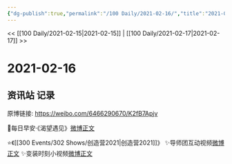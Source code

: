```yaml
---
{"dg-publish":true,"permalink":"/100 Daily/2021-02-16/","title":"2021-02-16","created":"2023-04-09T14:20:33.995+08:00","updated":"2023-04-09T14:20:46.806+08:00"}
---
```



<< [[100 Daily/2021-02-15\|2021-02-15]] | [[100 Daily/2021-02-17\|2021-02-17]] >>

# 2021-02-16

## 资讯站 记录

原博链接: https://weibo.com/6466290670/K2fB7Apjv

🌄每日早安·《渴望遇见》[微博正文](https://weibo.com/detail/4605146288623806)

⭐《[[300 Events/302 Shows/创造营2021\|创造营2021]]》
✨导师团互动视频[微博正文](https://weibo.com/detail/4605192748664857)
✨变装时刻小视频[微博正文](https://weibo.com/detail/4605215963874037)

